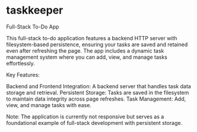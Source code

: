 # taskkeeper
Full-Stack To-Do App

This full-stack to-do application features a backend HTTP server with filesystem-based persistence, ensuring your tasks are saved and retained even after refreshing the page. The app includes a dynamic task management system where you can add, view, and manage tasks effortlessly.

Key Features:

Backend and Frontend Integration: A backend server that handles task data storage and retrieval.
Persistent Storage: Tasks are saved in the filesystem to maintain data integrity across page refreshes.
Task Management: Add, view, and manage tasks with ease.

Note: The application is currently not responsive but serves as a foundational example of full-stack development with persistent storage.
